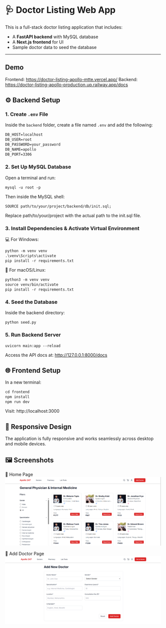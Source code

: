 # 🩺 Doctor Listing Web App

This is a full-stack doctor listing application that includes:
- A **FastAPI backend** with MySQL database
- A **Next.js frontend** for UI
- Sample doctor data to seed the database

---

## Demo
Frontend: https://doctor-listing-apollo-mtte.vercel.app/
Backend: https://doctor-listing-apollo-production.up.railway.app/docs

## ⚙️ Backend Setup

### 1. Create `.env` File

Inside the `backend` folder, create a file named `.env` and add the following:

```env
DB_HOST=localhost
DB_USER=root
DB_PASSWORD=your_password
DB_NAME=apollo
DB_PORT=3306
```
### 2. Set Up MySQL Database

Open a terminal and run:
```
mysql -u root -p
```
Then inside the MySQL shell:
```
SOURCE path/to/your/project/backend/db/init.sql;
```
Replace path/to/your/project with the actual path to the init.sql file.

### 3. Install Dependencies & Activate Virtual Environment
💻 For Windows:
```
python -m venv venv
.\venv\Scripts\activate
pip install -r requirements.txt
```
🍎 For macOS/Linux:
```
python3 -m venv venv
source venv/bin/activate
pip install -r requirements.txt
```
### 4. Seed the Database
Inside the backend directory:
```
python seed.py
```

### 5. Run Backend Server
```
uvicorn main:app --reload
```
Access the API docs at: http://127.0.0.1:8000/docs

## 🌐 Frontend Setup
In a new terminal:
```
cd frontend
npm install
npm run dev
```
Visit: http://localhost:3000

## 📱 Responsive Design
The application is fully responsive and works seamlessly across desktop and mobile devices.

## 🖼️ Screenshots
🔹 Home Page
![Homepage](/home_page.png)

🔹 Add Doctor Page
![Add Doctor](/add_doctor.png)

